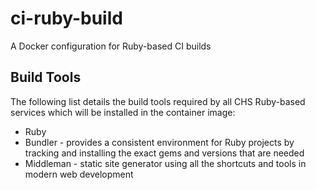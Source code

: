 # ci-ruby-build
A Docker configuration for Ruby-based CI builds

## Build Tools

The following list details the build tools required by all CHS Ruby-based services which will be installed in the container image:

* Ruby
* Bundler - provides a consistent environment for Ruby projects by tracking and installing the exact gems and versions that are needed
* Middleman - static site generator using all the shortcuts and tools in modern web development
